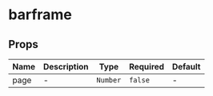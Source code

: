 # barframe

## Props

<!-- @vuese:barframe:props:start -->
|Name|Description|Type|Required|Default|
|---|---|---|---|---|
|page|-|`Number`|`false`|-|

<!-- @vuese:barframe:props:end -->


